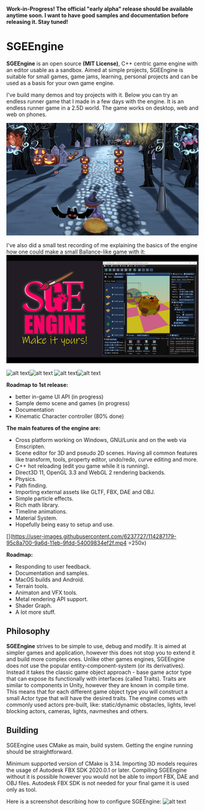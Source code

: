 

__Work-in-Progress! The official "early alpha" release should be available anytime soon. 
I want to have good samples and documentation before releasing it. Stay tuned!__

# SGEEngine

__SGEEngine__ is an open source __(MIT License)__, C++ centric game engine with an editor usable as a sandbox. Aimed at simple projects, SGEEngine is suitable for small games, game jams, learning, personal projects and can be used as a basis for your own game engine.

I've build many demos and toy projects with it. Below you can try an endless runner game that I made in a few days
with the engine. It is an endless runner game in a 2.5D world. The game works on desktop, web and web on phones.

[![Broomin Around ](docs/img/broomin.gif)](https://ongamex.itch.io/broomin-around)

I've also did a small test recording of me explaining the basics of the engine how one could make a small Ballance-like game with it:
[![SGEEngine demo](docs/img/sgeEngineDemoVidThumbnail.jpg)](https://www.youtube.com/watch?v=aL8-DhXEnWo)

<img src="./docs/img/editor_ss0.png" alt="alt text" width="50%" height="50%"><img src="./docs/img/editor_ss1.png" alt="alt text" width="50%" height="50%">
<img src="./docs/img/editor_ss2.png" alt="alt text" width="50%" height="50%"><img src="./docs/img/editor_ss3.png" alt="alt text" width="50%" height="50%">

 __Roadmap to 1st release:__
  - better in-game UI API (in progress)
  - Sample demo scene and games (in progress)
  - Documentation
  - Kinematic Character controller (80% done)

__The main features of the engine are:__
 - Cross platform working on Windows, GNU/Lunix and on the web via Emscripten.
 - Scene editor for 3D and pseudo 2D scenes. Having all common features like transform, tools, property editor, undo/redo, curve editing and more.
 - C++ hot reloading (edit you game while it is running).
 - Direct3D 11, OpenGL 3.3 and WebGL 2 rendering backends.
 - Physics.
 - Path finding.
 - Importing external assets like GLTF, FBX, DAE and OBJ.
 - Simple particle effects.
 - Rich math library.
 - Timeline animations.
 - Material System.
 - Hopefully being easy to setup and use.

[](https://user-images.githubusercontent.com/6237727/114287179-95c8a700-9a6d-11eb-9fdd-54009834ef2f.mp4 =250x)

 __Roadmap:__
  - Responding to user feedback.
  - Documentation and samples.
  - MacOS builds and Android.
  - Terrain tools.
  - Animaton and VFX tools.
  - Metal rendering API support.
  - Shader Graph.
  - A lot more stuff.

## Philosophy
 
__SGEEngine__ strives to be simple to use, debug and modify. It is aimed at simpler games and application, however this does not stop you to extend it and build more complex ones.
Unlike other games engines, SGEEngine does not use the popular entity-component-system (or its derivatives). Instead it takes the classic game object approach - base game actor type that can expose its functionally with interfaces (called Traits). Traits are similar to components in Unity, however they are known in compile time. This means that for each different game object type you will construct a small Actor type that will have the desired traits. 
The engine comes with commonly used actors pre-built, like: static/dynamic obstacles, lights, level blocking actors, cameras, lights, navmeshes and others.

## Building

SGEEngine uses CMake as main, build system. Getting the engine running should be straightforward.

Minimum supported version of CMake is 3.14.
Importing 3D models requires the usage of Autodesk FBX SDK 2020.0.1 or later. Compiling SGEEngine without it is possible however you would not be able to import FBX, DAE and OBJ files. Autodesk FBX SDK is not needed for your final game it is used only as tool.

Here is a screenshot describing how to configure SGEEngine:
<img src="./docs/img/cmake_config.png" alt="alt text">
